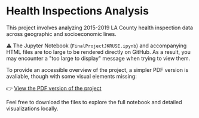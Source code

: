 # Health Inspections Analysis

This project involves analyzing 2015-2019 LA County health inspection data across geographic and socioeconomic lines.

⚠️ The Jupyter Notebook (`FinalProjectJKRUSE.ipynb`) and accompanying HTML files are too large to be rendered directly on GitHub. As a result, you may encounter a "too large to display" message when trying to view them.

To provide an accessible overview of the project, a simpler PDF version is avaliable, though with some visual elements missing:

👉 [View the PDF version of the project](https://github.com/jrkruser/health_inspections/blob/main/Health_Inspections_Analysis.pdf)

Feel free to download the files to explore the full notebook and detailed visualizations locally.
